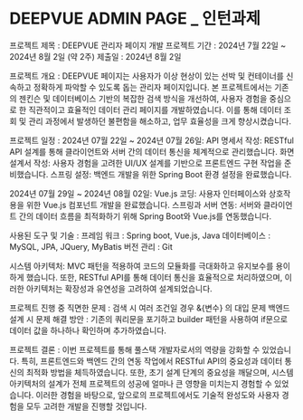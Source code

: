 # DEEPVUE ADMIN PAGE _ 인턴과제

프로젝트 제목 : DEEPVUE 관리자 페이지 개발
프로젝트 기간 : 2024년 7월 22일 ~ 2024년 8월 2일 (약 2주)
제출일 : 2024년 8월 2일

프로젝트 개요 : 
DEEPVUE 페이지는 사용자가 이상 현상이 있는 선박 및 컨테이너를 신속하고 정확하게 파악할 수 있도록 돕는 관리자 페이지입니다. 
본 프로젝트에서는 기존의 젠킨슨 및 데이터베이스 기반의 복잡한 검색 방식을 개선하여, 사용자 경험을 중심으로 한 직관적이고 효율적인 데이터 관리 페이지를 개발하였습니다. 
이를 통해 데이터 조회 및 관리 과정에서 발생하던 불편함을 해소하고, 업무 효율성을 크게 향상시켰습니다.

프로젝트 일정 : 
2024년 07월 22일 ~ 2024년 07월 26일:
API 명세서 작성: RESTful API 설계를 통해 클라이언트와 서버 간의 데이터 통신을 체계적으로 관리했습니다.
화면 설계서 작성: 사용자 경험을 고려한 UI/UX 설계를 기반으로 프론트엔드 구현 작업을 준비했습니다.
스프링 설정: 백엔드 개발을 위한 Spring Boot 환경 설정을 완료했습니다.

2024년 07월 29일 ~ 2024년 08월 02일:
Vue.js 코딩: 사용자 인터페이스와 상호작용을 위한 Vue.js 컴포넌트 개발을 완료했습니다. 
스프링과 서버 연동: 서버와 클라이언트 간의 데이터 흐름을 최적화하기 위해 Spring Boot와 Vue.js를 연동했습니다.

사용된 도구 및 기술 : 
프레임 워크 : Spring boot, Vue.js, Java
데이터베이스 : MySQL, JPA, JQuery, MyBatis
버전 관리 : Git

시스템 아키텍처:
MVC 패턴을 적용하여 코드의 모듈화를 극대화하고 유지보수를 용이하게 했습니다. 
또한, RESTful API를 통해 데이터 통신을 효율적으로 처리하였으며, 이러한 아키텍처는 확장성과 유연성을 고려하여 설계되었습니다.

프로젝트 진행 중 직면한 문제 :
검색 시 여러 조건일 경우 &{변수} 의 대입 문제
백엔드 설계 시 문제 해결 방안 :
기존의 쿼리문을 포기하고 builder 패턴을 사용하여 if문으로 데이터 값을 하나하나 확인하며 추가하였습니다.

프로젝트 결론 : 
이번 프로젝트를 통해 풀스택 개발자로서의 역량을 강화할 수 있었습니다. 
특히, 프론트엔드와 백엔드 간의 연동 작업에서 RESTful API의 중요성과 데이터 통신의 최적화 방법을 체득하였습니다. 
또한, 초기 설계 단계의 중요성을 깨달으며, 시스템 아키텍처의 설계가 전체 프로젝트의 성공에 얼마나 큰 영향을 미치는지 경험할 수 있었습니다. 
이러한 경험을 바탕으로, 앞으로의 프로젝트에서도 기술적 완성도와 사용자 경험을 모두 고려한 개발을 진행할 것입니다.
